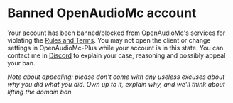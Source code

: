 # Banned OpenAudioMc account
Your account has been banned/blocked from OpenAudioMc's services for violating the [Rules and Terms](https://github.com/Mindgamesnl/OpenAudioMc/blob/master/LICENCE_and_PRIVACY.md). You may not open the client or change settings in OpenAudioMc-Plus while your account is in this state. 
You can contact me in [Discord](https://discord.openaudiomc.net/) to explain your case, reasoning and possibly appeal your ban.  

*Note about appealing: please don't come with any useless excuses about why you did what you did. Own up to it, explain why, and we'll think about lifting the domain ban.*  
